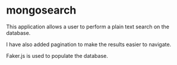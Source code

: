 # mongosearch

This application allows a user to perform a plain text search on the database.

I have also added pagination to make the results easier to navigate.

Faker.js is used to populate the database.